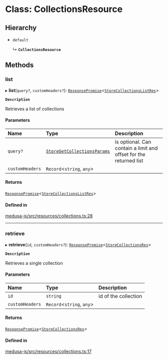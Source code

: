 # Class: CollectionsResource

## Hierarchy

- `default`

  ↳ **`CollectionsResource`**

## Methods

### list

▸ **list**(`query?`, `customHeaders?`): [`ResponsePromise`](../modules/internal.md#responsepromise)<[`StoreCollectionsListRes`](../modules/internal-33.md#storecollectionslistres)\>

**`Description`**

Retrieves a list of collections

#### Parameters

| Name | Type | Description |
| :------ | :------ | :------ |
| `query?` | [`StoreGetCollectionsParams`](internal-33.StoreGetCollectionsParams.md) | is optional. Can contain a limit and offset for the returned list |
| `customHeaders` | `Record`<`string`, `any`\> |  |

#### Returns

[`ResponsePromise`](../modules/internal.md#responsepromise)<[`StoreCollectionsListRes`](../modules/internal-33.md#storecollectionslistres)\>

#### Defined in

[medusa-js/src/resources/collections.ts:28](https://github.com/medusajs/medusa/blob/a4dd26e13/packages/medusa-js/src/resources/collections.ts#L28)

___

### retrieve

▸ **retrieve**(`id`, `customHeaders?`): [`ResponsePromise`](../modules/internal.md#responsepromise)<[`StoreCollectionsRes`](../modules/internal-33.md#storecollectionsres)\>

**`Description`**

Retrieves a single collection

#### Parameters

| Name | Type | Description |
| :------ | :------ | :------ |
| `id` | `string` | id of the collection |
| `customHeaders` | `Record`<`string`, `any`\> |  |

#### Returns

[`ResponsePromise`](../modules/internal.md#responsepromise)<[`StoreCollectionsRes`](../modules/internal-33.md#storecollectionsres)\>

#### Defined in

[medusa-js/src/resources/collections.ts:17](https://github.com/medusajs/medusa/blob/a4dd26e13/packages/medusa-js/src/resources/collections.ts#L17)

